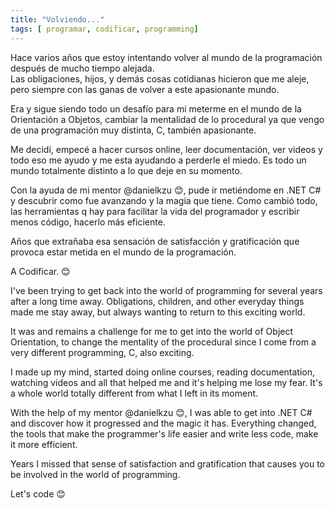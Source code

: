 ```yaml
---
title: "Volviendo..."
tags: [ programar, codificar, programming]
---
```


Hace varios años que estoy intentando volver al mundo de la programación después de mucho tiempo alejada.  
Las obligaciones, hijos, y demás cosas cotidianas hicieron que me aleje, pero siempre con las ganas de volver a este apasionante mundo.  

Era y sigue siendo todo un desafío para mi meterme en el mundo de la Orientación a Objetos, cambiar la mentalidad de lo procedural ya que vengo de una programación muy distinta, C, también apasionante.

Me decidí, empecé a hacer cursos online, leer documentación, ver videos y todo eso me ayudo y me esta ayudando a perderle el miedo.  Es todo un mundo totalmente distinto a lo que deje en su momento.  

Con la ayuda de mi mentor @danielkzu 😊, pude ir metiéndome en .NET C# y descubrir como fue avanzando y la magia que tiene.  Como cambió todo, las herramientas q hay para facilitar la vida del programador y escribir menos código, hacerlo más eficiente.

Años que extrañaba esa sensación de satisfacción y gratificación que provoca estar metida en el mundo de la programación. 

A Codificar.  😊





I've been trying to get back into the world of programming for several years after a long time away.  Obligations, children, and other everyday things made me stay away, but always wanting to return to this exciting world.   

It was and remains a challenge for me to get into the world of Object Orientation, to change the mentality of the procedural since I come from a very different programming, C, also exciting.

I made up my mind, started doing online courses, reading documentation, watching videos and all that helped me and it's helping me lose my fear.  It's a whole world totally different from what I left in its moment. 

With the help of my mentor @danielkzu 😊, I was able to get into .NET C# and discover how it progressed and the magic it has.  Everything changed, the tools that make the programmer's life easier and write less code, make it more efficient.

Years I missed that sense of satisfaction and gratification that causes you to be involved in the world of programming.  

Let's code 😊


